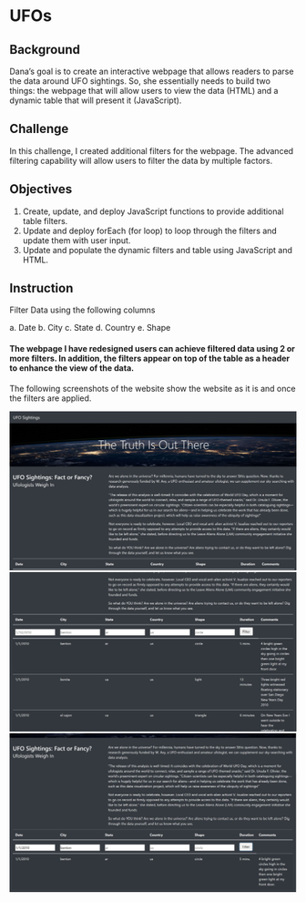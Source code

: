 # UFOs
## Background
Dana’s goal is to create an interactive webpage that allows readers to parse the data around UFO sightings. So, she essentially needs to build two things: the webpage that will allow users to view the data (HTML) and a dynamic table that will present it (JavaScript).

## Challenge
In this challenge, I created additional filters for the webpage. The advanced filtering capability will allow users to filter the data by multiple factors.

## Objectives
1. Create, update, and deploy JavaScript functions to provide additional table filters.
2. Update and deploy forEach (for loop) to loop through the filters and update them with user input.
3. Update and populate the dynamic filters and table using JavaScript and HTML.

## Instruction

Filter Data using the following columns

a. Date
b. City
c. State
d. Country
e. Shape

#### The webpage I have redesigned users can achieve filtered data using 2 or more filters. In addition, the filters appear on top of the table as a header to enhance the view of the data.

The following screenshots of the website show the website as it is and once the filters are applied.

![Website](https://github.com/Kalkidanalemaye/UFOs/blob/master/Challenge/static/img/UFO%20Sighting%20site%20.jpg)
![site](https://github.com/Kalkidanalemaye/UFOs/blob/master/Challenge/static/img/Data%20for%20site%20.jpg)
![site](https://github.com/Kalkidanalemaye/UFOs/blob/master/Challenge/static/img/filtered%20data%20.jpg)

